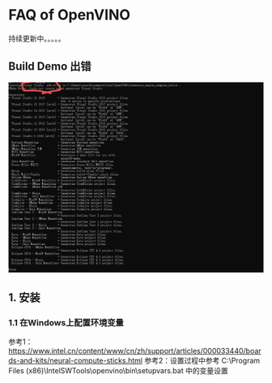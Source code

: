 # FAQ of OpenVINO
持续更新中。。。。。
## Build Demo 出错
![test](https://github.com/caohuiyan/ov_faq/blob/master/screenshots/vs_version.jpg)

## 1. 安装
### 1.1 在Windows上配置环境变量
参考1： https://www.intel.cn/content/www/cn/zh/support/articles/000033440/boards-and-kits/neural-compute-sticks.html
参考2：设置过程中参考 C:\Program Files (x86)\IntelSWTools\openvino\bin\setupvars.bat 中的变量设置
